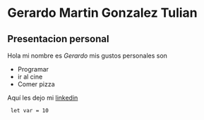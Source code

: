 # Gerardo Martin Gonzalez Tulian
## Presentacion personal
Hola mi nombre es *_Gerardo_* mis gustos personales son
 * Programar
 * ir al cine
 * Comer pizza

Aquí les dejo mi [linkedin](https://ar.linkedin.com/in/gerardomartingonzaleztulian)


` let var = 10`
